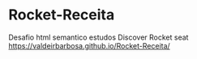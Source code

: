 # Rocket-Receita
Desafio html semantico estudos  Discover  Rocket seat
https://valdeirbarbosa.github.io/Rocket-Receita/
